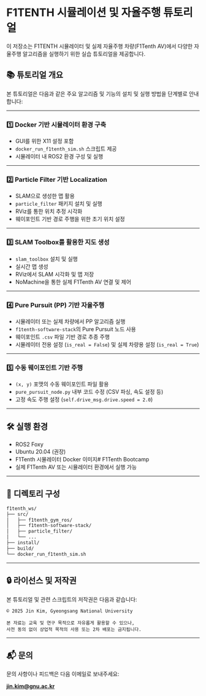 # F1TENTH 시뮬레이션 및 자율주행 튜토리얼

이 저장소는 F1TENTH 시뮬레이터 및 실제 자율주행 차량(F1Tenth AV)에서 다양한 자율주행 알고리즘을 실행하기 위한 실습 튜토리얼을 제공합니다.

## 📚 튜토리얼 개요

본 튜토리얼은 다음과 같은 주요 알고리즘 및 기능의 설치 및 실행 방법을 단계별로 안내합니다:

---

### 1️⃣ **Docker 기반 시뮬레이터 환경 구축**

- GUI를 위한 X11 설정 포함
- `docker_run_f1tenth_sim.sh` 스크립트 제공
- 시뮬레이터 내 ROS2 환경 구성 및 실행

---

### 2️⃣ **Particle Filter 기반 Localization**

- SLAM으로 생성한 맵 활용
- `particle_filter` 패키지 설치 및 실행
- RViz를 통한 위치 추정 시각화
- 웨이포인트 기반 경로 주행을 위한 초기 위치 설정

---

### 3️⃣ **SLAM Toolbox를 활용한 지도 생성**

- `slam_toolbox` 설치 및 실행
- 실시간 맵 생성
- RViz에서 SLAM 시각화 및 맵 저장
- NoMachine을 통한 실제 F1Tenth AV 연결 및 제어

---

### 4️⃣ **Pure Pursuit (PP) 기반 자율주행**

- 시뮬레이터 또는 실제 차량에서 PP 알고리즘 실행
- `f1tenth-software-stack`의 Pure Pursuit 노드 사용
- 웨이포인트 `.csv` 파일 기반 경로 추종 주행
- 시뮬레이터 전용 설정 (`is_real = False`) 및 실제 차량용 설정 (`is_real = True`)

---

### 5️⃣ **수동 웨이포인트 기반 주행**

- `(x, y)` 포맷의 수동 웨이포인트 파일 활용
- `pure_pursuit_node.py` 내부 코드 수정 (CSV 파싱, 속도 설정 등)
- 고정 속도 주행 설정 (`self.drive_msg.drive.speed = 2.0`)

---

## 🛠️ 실행 환경

- ROS2 Foxy
- Ubuntu 20.04 (권장)
- F1Tenth 시뮬레이터 Docker 이미지# F1Tenth Bootcamp  
- 실제 F1Tenth AV 또는 시뮬레이터 환경에서 실행 가능

---

## 📂 디렉토리 구성

```bash
f1tenth_ws/
├── src/
│   ├── f1tenth_gym_ros/
│   ├── f1tenth-software-stack/
│   ├── particle_filter/
│   └── ...
├── install/
├── build/
└── docker_run_f1tenth_sim.sh
````

---

## 🔒 라이선스 및 저작권

본 튜토리얼 및 관련 스크립트의 저작권은 다음과 같습니다:

```
© 2025 Jin Kim, Gyeongsang National University

본 자료는 교육 및 연구 목적으로 자유롭게 활용할 수 있으나,
사전 동의 없이 상업적 목적의 사용 또는 2차 배포는 금지됩니다.
```

---

## 📬 문의

문의 사항이나 피드백은 다음 이메일로 보내주세요:

**[jin.kim@gnu.ac.kr](mailto:jin.kim@gnu.ac.kr)**

```



